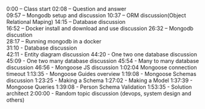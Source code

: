 0:00 – Class start
02:08 – Question and answer  
09:57 – Mongodb setup and discussion
10:37 – ORM discussion(Object Relational Maping)
14:15 – Database discussion  
16:52 – Docker install and download and use discussion
26:32 – Mongodb discustion  
28:17 – Running mongodb in a docker  
31:10 - Database discussion  
42:11 - Entity diagram discussion
44:20 - One two one database discussion  
45:09 - One two many database discussion
45:54 - Many to many database discussion
46:56 - Mongoose JS discussion
1:02:04 Mongoose connection timeout
1:13:35 - Mongoose Guides overview
1:19:08 - Mongoose Schemas discussion
1:23:25 - Making a Schema
1:27:02 - Making a Model 
1:37:39 - Mongoose Queries
1:39:08 - Person Schema Validation
1:53:35 - Solution architect 
2:00:00 - Random topic discussion (devops, system design and others)
